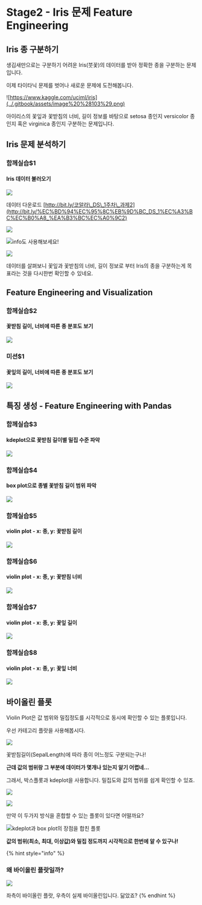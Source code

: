 # Stage2 - Iris 문제 Feature Engineering

## Iris 종 구분하기

생김새만으로는 구분하기 어려운 Iris\(붓꽃\)의 데이터를 받아 정확한 종을 구분하는 문제입니다.

이제 타이타닉 문제를 벗어나 새로운 문제에 도전해봅니다.

![https://www.kaggle.com/uciml/iris](../.gitbook/assets/image%20%28103%29.png)

아이리스의 꽃잎과 꽃받침의 너비, 길이 정보를 바탕으로 setosa 종인지 versicolor 종인지 혹은 virginica 종인지 구분하는 문제입니다.

## Iris 문제 분석하기

### 함께실습$1

#### Iris 데이터 불러오기

![](../.gitbook/assets/image%20%28163%29.png)

데이터 다운로드 [http://bit.ly/코알라\_DS\_1주차\_과제2](http://bit.ly/%EC%BD%94%EC%95%8C%EB%9D%BC_DS_1%EC%A3%BC%EC%B0%A8_%EA%B3%BC%EC%A0%9C2)

![](../.gitbook/assets/image%20%2830%29.png)

![info&#xB3C4; &#xC0AC;&#xC6A9;&#xD574;&#xBCF4;&#xC138;&#xC694;!](../.gitbook/assets/image%20%28211%29.png)

![](../.gitbook/assets/image%20%2868%29.png)

데이터를 살펴보니 꽃잎과 꽃받침의 너비, 길이 정보로 부터 Iris의 종을 구분하는게 목표라는 것을 다시한번 확인할 수 있네요.

## Feature Engineering and Visualization

### 함께실습$2

#### 꽃받침 길이, 너비에 따른 종 분포도 보기

![](../.gitbook/assets/image%20%2885%29.png)

### 미션$1

#### 꽃잎의 길이, 너비에 따른 종 분포도 보기

![](../.gitbook/assets/image%20%2827%29.png)

## 특징 생성 - Feature Engineering with Pandas

### 함께실습$3

#### kdeplot으로 꽃받침 길이별 밀집 수준 파악

![](../.gitbook/assets/image%20%28173%29.png)

### 함께실습$4

#### box plot으로 종별 꽃받침 길이 범위 파악

![](../.gitbook/assets/image%20%2856%29.png)

### 함께실습$5

#### violin plot - x: 종, y: 꽃받침 길이

![](../.gitbook/assets/image%20%28356%29.png)

### 함께실습$6

#### violin plot - x: 종, y: 꽃받침 너비

![](../.gitbook/assets/image%20%28250%29.png)

### 함께실습$7

#### violin plot - x: 종, y: 꽃잎 길이

![](../.gitbook/assets/image%20%2891%29.png)

### 함께실습$8

#### violin plot - x: 종, y: 꽃잎 너비

![](../.gitbook/assets/image%20%2844%29.png)

## 바이올린 플롯

Violin Plot은 값 범위와 밀집정도를 시각적으로 동시에 확인할 수 있는 플롯입니다.

우선 카테고리 플랏을 사용해봅시다.

![](../.gitbook/assets/image%20%28242%29.png)

꽃받침길이\(SepalLength\)에 따라 종이 어느정도 구분되는구나!

**근데 값의 범위랑 그 부분에 데이터가 몇개나 있는지 알기 어렵네…**

그래서, 박스플롯과 kdeplot을 사용합니다. 밀집도와 값의 범위를 쉽게 확인할 수 있죠.

![](../.gitbook/assets/image%20%2852%29.png)

![](../.gitbook/assets/image%20%28361%29.png)

만약 이 두가지 방식을 혼합할 수 있는 플롯이 있다면 어떨까요?

![kdeplot&#xACFC; box plot&#xC758; &#xC7A5;&#xC810;&#xC744; &#xD569;&#xCE5C; &#xD50C;&#xB86F;](../.gitbook/assets/image%20%28202%29.png)

**값의 범위\(최소, 최대, 이상값\)와 밀집 정도까지 시각적으로 한번에 알 수 있구나!**

{% hint style="info" %}
### 왜 바이올린 플랏일까?

![](../.gitbook/assets/image%20%28176%29.png)

좌측이 바이올린 플랏, 우측이 실제 바이올린입니다. 닮았죠?
{% endhint %}

